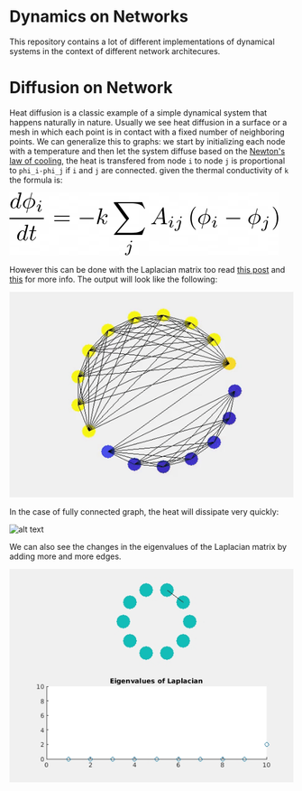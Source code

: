 # Dynamics on Networks
This repository contains a lot of different implementations of dynamical systems in the context of different network architecures.



# Diffusion on Network
Heat diffusion is a classic example of a simple dynamical system that happens naturally in nature. Usually we see heat diffusion in a surface or a mesh in which each point
is in contact with a fixed number of neighboring points. We can generalize this to graphs: we start by initializing each node with a temperature and then let the system diffuse based on
the [Newton's law of cooling](https://en.wikipedia.org/wiki/Newton%27s_law_of_cooling), the heat is transfered from node `i` to node `j` is proportional to `phi_i-phi_j` if `i` and `j` are connected. given the thermal conductivity of `k`
the formula is:

![Demo](data/f1.png)


However this can be done with the Laplacian matrix too read [this post](https://hilbert-cantor.medium.com/discrete-laplacian-8a5dde7ff001) and [this](https://hilbert-cantor.medium.com/discrete-laplacian-2-4fc608a3ea37) for more info. The output will look like the following:


![alt text](data/heat_transfer1.gif)


In the case of fully connected graph, the heat will dissipate very quickly:

![alt text](data/heat_transfer2.gif.gif)


We can also see the changes in the eigenvalues of the Laplacian matrix by adding more and more edges.



![alt text](data/laplacian.gif)



